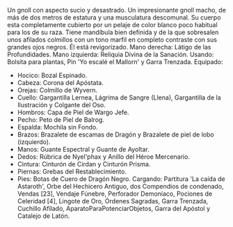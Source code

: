 Un gnoll con aspecto sucio y desastrado.
Un impresionante gnoll macho, de más de dos metros de estatura y una
musculatura descomunal. Su cuerpo esta completamente cubierto por un pelaje de
color blanco poco habitual para los de su raza. Tiene mandíbula bien definida y
de la que sobresalen unos afilados colmillos con un tono marfil en completo
contraste con sus grandes ojos negros.
Él está revigorizado.
Mano derecha:   Látigo de las Profundidades.
Mano izquierda: Reliquia Divina de la Sanación.
Usando: Bolsita para plantas, Pin 'Yo escalé el Mallorn' y Garra Trenzada.
Equipado:
 * Hocico:  Bozal Espinado.
 * Cabeza:  Corona del Apóstata.
 * Orejas:  Colmillo de Wyvern.
 * Cuello:  Gargantilla Lernea, Lágrima de Sangre (Llena), Gargantilla de la
Ilustración y Colgante del Oso.
 * Hombros: Capa de Piel de Wargo Jefe.
 * Pecho:   Peto de Piel de Balrog.
 * Espalda: Mochila sin Fondo.
 * Brazos:  Brazalete de escamas de Dragón y Brazalete de piel de lobo
(izquierdo).
 * Manos:   Guante Espectral y Guante de Ayoltar.
 * Dedos:   Rúbrica de Nyel'phax y Anillo del Héroe Mercenario.
 * Cintura: Cinturón de Cirdan y Cinturón Prisma.
 * Piernas: Grebas del Restablecimiento.
 * Pies:    Botas de Cuero de Dragón Negro.
Cargando: Partitura 'La caída de Astaroth', Orbe del Hechicero Antiguo, dos
Compendios de condenado, Vendas [23], Vendaje Fúnebre, Perforador Demoníaco,
Pociones de Celeridad [4], Lingote de Oro, Órdenes Sagradas, Garra Trenzada,
Cuchillo Afilado, AparatoParaPotenciarObjetos, Garra del Apóstol y Catalejo de
Latón.
